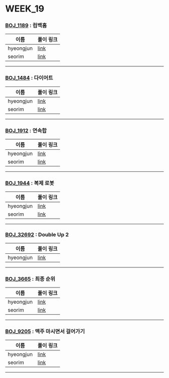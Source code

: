 # WEEK_19

### [BOJ_1189](https://boj.kr/1189) : 컴백홈

|이름|풀이 링크|
|--|--|
|hyeongjun| [link](BOJ_1189/hyeongjun.cpp)
|seorim| [link](BOJ_1189/seorim.py)
---


### [BOJ_1484](https://boj.kr/1484) : 다이어트

|이름|풀이 링크|
|--|--|
|hyeongjun| [link](BOJ_1484/hyeongjun.cpp)
|seorim| [link](BOJ_1484/seorim.py)
---


### [BOJ_1912](https://boj.kr/1912) : 연속합

|이름|풀이 링크|
|--|--|
|hyeongjun| [link](BOJ_1912/hyeongjun.cpp)
|seorim| [link](BOJ_1912/seorim.py)
---


### [BOJ_1944](https://boj.kr/1944) : 복제 로봇

|이름|풀이 링크|
|--|--|
|hyeongjun| [link](BOJ_1944/hyeongjun.cpp)
|seorim| [link](BOJ_1944/seorim.py)
---


### [BOJ_32692](https://boj.kr/32692) : Double Up 2

|이름|풀이 링크|
|--|--|
|hyeongjun| [link](BOJ_32692/hyeongjun.cpp)
---


### [BOJ_3665](https://boj.kr/3665) : 최종 순위

|이름|풀이 링크|
|--|--|
|hyeongjun| [link](BOJ_3665/hyeongjun.cpp)
|seorim| [link](BOJ_3665/seorim.py)
---


### [BOJ_9205](https://boj.kr/9205) : 맥주 마시면서 걸어가기

|이름|풀이 링크|
|--|--|
|hyeongjun| [link](BOJ_9205/hyeongjun.cpp)
|seorim| [link](BOJ_9205/seorim.py)
---
